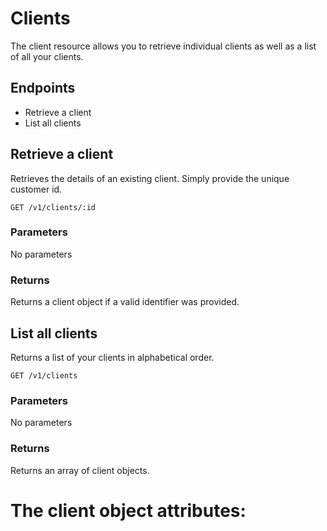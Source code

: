 
# Clients
The client resource allows you to retrieve individual clients as well as a list of all your clients.

## Endpoints
* Retrieve a client
* List all clients

## Retrieve a client
Retrieves the details of an existing client. Simply provide the unique customer id.

`GET /v1/clients/:id`

### Parameters
No parameters

### Returns
Returns a client object if a valid identifier was provided. 

## List all clients
Returns a list of your clients in alphabetical order.

`GET /v1/clients`

### Parameters
No parameters

### Returns
Returns an array of client objects.

# The client object attributes:


